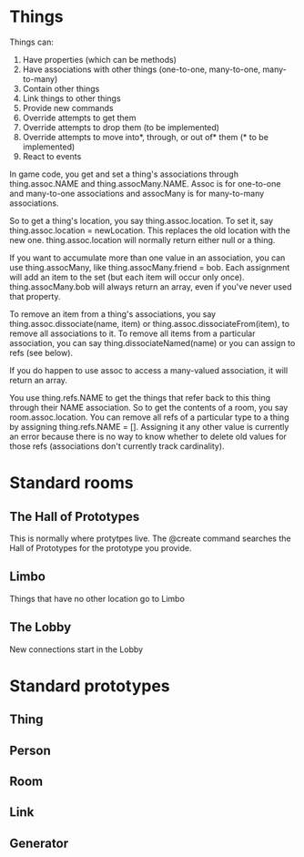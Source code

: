 # Things

Things can:

1. Have properties (which can be methods)
2. Have associations with other things (one-to-one, many-to-one, many-to-many)
3. Contain other things
4. Link things to other things
5. Provide new commands
6. Override attempts to get them
7. Override attempts to drop them (to be implemented)
8. Override attempts to move into*, through, or out of* them (* to be implemented)
9. React to events

In game code, you get and set a thing's associations through thing.assoc.NAME and thing.assocMany.NAME.
Assoc is for one-to-one and many-to-one associations and assocMany is for many-to-many associations.

So to get a thing's location, you say thing.assoc.location. To set it, say
thing.assoc.location = newLocation. This replaces the old location with the new one.
thing.assoc.location will normally return either null or a thing.

If you want to accumulate more than one value in an association, you can use thing.assocMany, like
thing.assocMany.friend = bob. Each assignment will add an item to the set (but each item will occur
only once). thing.assocMany.bob will always return an array, even if you've never used that property.

To remove an item from a thing's associations, you say thing.assoc.dissociate(name, item) or
thing.assoc.dissociateFrom(item), to remove all associations to it. To remove all items from a
particular association, you can say thing.dissociateNamed(name) or you can assign to refs (see
below).

If you do happen to use assoc to access a many-valued association, it will return an array.

You use thing.refs.NAME to get the things that refer back to this thing through their NAME association.
So to get the contents of a room, you say room.assoc.location. You can remove all refs of a particular
type to a thing by assigning thing.refs.NAME = []. Assigning it any other value is currently an error
because there is no way to know whether to delete old values for those refs (associations don't currently
track cardinality).

# Standard rooms

## The Hall of Prototypes
This is normally where protytpes live. The @create command searches the Hall of Prototypes for the
prototype you provide.

## Limbo
Things that have no other location go to Limbo

## The Lobby
New connections start in the Lobby

# Standard prototypes

## Thing

## Person

## Room

## Link

## Generator

